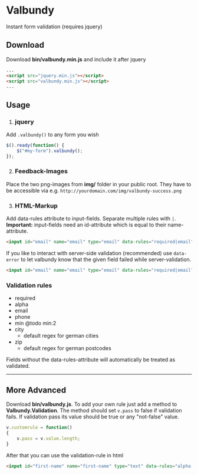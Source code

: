 # Valbundy
Instant form validation (requires jquery)

## Download
Download **bin/valbundy.min.js** and include it after jquery
```html
...
<script src="jquery.min.js"></script>
<script src="valbundy.min.js"></script>
...
```

## Usage
1. ### jquery
  Add `.valbundy()` to any form you wish
  ```javascript
  $().ready(function() {
      $("#my-form").valbundy();
  });
  ```

2. ### Feedback-Images
Place the two png-images from **img/** folder in your public root. They have to be accessible via e.g. `http://yourdomain.com/img/valbundy-success.png`

3. ### HTML-Markup
  Add data-rules attribute to input-fields. Separate multiple rules with `|`. **Important:** input-fields need an id-attribute which is equal to their name-attribute.
  ```html
  <input id="email" name="email" type="email" data-rules="required|email">
  ```
  If you like to interact with server-side validation (recommended) use `data-error` to let valbundy know that the given field failed while server-validation.
  ```html
  <input id="email" name="email" type="email" data-rules="required|email" data-error="1">
  ```

### Validation rules
- required
- alpha
- email
- phone
- min @todo min:2
- city
  - default regex for german cities
- zip
  - default regex for german postcodes

Fields without the data-rules-attribute will automatically be treated as validated.

***

## More Advanced
Download **bin/valbundy.js**. To add your own rule just add a method to **Valbundy.Validation**. The method should set `v.pass` to false if validation fails. If validation pass its value should be true or any "not-false" value.
```javascript
v.customrule = function()
{
    v.pass = v.value.length;
}
```
After that you can use the validation-rule in html
```html
<input id="first-name" name="first-name" type="text" data-rules="alpha|customrule">
```

